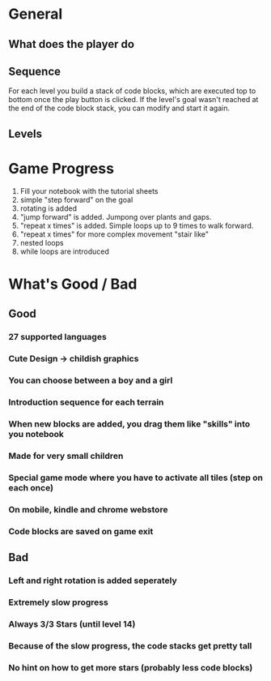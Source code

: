 # General
## What does the player do


## Sequence
For each level you build a stack of code blocks, which are executed top to bottom once the play button is clicked.
If the level's goal wasn't reached at the end of the code block stack, you can modify and start it again.

## Levels

# Game Progress
1. Fill your notebook with the tutorial sheets
1. simple "step forward" on the goal
1. rotating is added
1. "jump forward" is added. Jumpong over plants and gaps. 
1. "repeat x times" is added. Simple loops up to 9 times to walk forward.
1. "repeat x times" for more complex movement "stair like"
1. nested loops
1. while loops are introduced

# What's Good / Bad

## Good
### 27 supported languages
### Cute Design -> childish graphics
### You can choose between a boy and a girl
### Introduction sequence for each terrain
### When new blocks are added, you drag them like "skills" into you notebook
### Made for very small children
### Special game mode where you have to activate all tiles (step on each once)
### On mobile, kindle and chrome webstore
### Code blocks are saved on game exit

## Bad
### Left and right rotation is added seperately
### Extremely slow progress
### Always 3/3 Stars (until level 14)
### Because of the slow progress, the code stacks get pretty tall
### No hint on how to get more stars (probably less code blocks)
